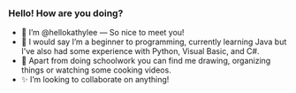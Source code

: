 ### Hello! How are you doing?

- 👋 I’m @hellokathylee — So nice to meet you!
- 🌱 I would say I’m a beginner to programming, currently learning Java but I've also had some experience with Python, Visual Basic, and C#.
- 🌠 Apart from doing schoolwork you can find me drawing, organizing things or watching some cooking videos.
- ✨ I’m looking to collaborate on anything!
